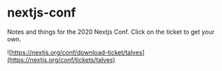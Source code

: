 # nextjs-conf

Notes and things for the 2020 Nextjs Conf. Click on the ticket to get your own.

![https://nextjs.org/conf/download-ticket/talves](https://nextjs.org/conf/tickets/talves)
